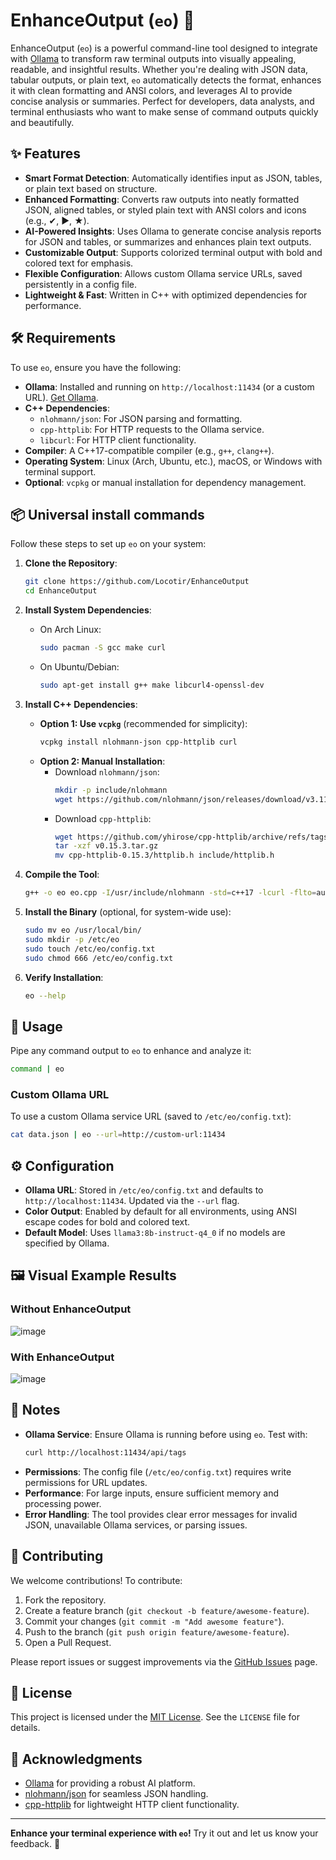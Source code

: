 # EnhanceOutput (`eo`) 🌟

EnhanceOutput (`eo`) is a powerful command-line tool designed to integrate with [Ollama](https://ollama.ai) to transform raw terminal outputs into visually appealing, readable, and insightful results. Whether you're dealing with JSON data, tabular outputs, or plain text, `eo` automatically detects the format, enhances it with clean formatting and ANSI colors, and leverages AI to provide concise analysis or summaries. Perfect for developers, data analysts, and terminal enthusiasts who want to make sense of command outputs quickly and beautifully.

## ✨ Features

- **Smart Format Detection**: Automatically identifies input as JSON, tables, or plain text based on structure.
- **Enhanced Formatting**: Converts raw outputs into neatly formatted JSON, aligned tables, or styled plain text with ANSI colors and icons (e.g., ✔, ►, ★).
- **AI-Powered Insights**: Uses Ollama to generate concise analysis reports for JSON and tables, or summarizes and enhances plain text outputs.
- **Customizable Output**: Supports colorized terminal output with bold and colored text for emphasis.
- **Flexible Configuration**: Allows custom Ollama service URLs, saved persistently in a config file.
- **Lightweight & Fast**: Written in C++ with optimized dependencies for performance.

## 🛠 Requirements

To use `eo`, ensure you have the following:

- **Ollama**: Installed and running on `http://localhost:11434` (or a custom URL). [Get Ollama](https://ollama.ai).
- **C++ Dependencies**:
  - `nlohmann/json`: For JSON parsing and formatting.
  - `cpp-httplib`: For HTTP requests to the Ollama service.
  - `libcurl`: For HTTP client functionality.
- **Compiler**: A C++17-compatible compiler (e.g., `g++`, `clang++`).
- **Operating System**: Linux (Arch, Ubuntu, etc.), macOS, or Windows with terminal support.
- **Optional**: `vcpkg` or manual installation for dependency management.

## 📦 Universal install commands

Follow these steps to set up `eo` on your system:

1. **Clone the Repository**:
   ```bash
   git clone https://github.com/Locotir/EnhanceOutput
   cd EnhanceOutput
   ```

2. **Install System Dependencies**:
   - On Arch Linux:
     ```bash
     sudo pacman -S gcc make curl
     ```
   - On Ubuntu/Debian:
     ```bash
     sudo apt-get install g++ make libcurl4-openssl-dev
     ```

3. **Install C++ Dependencies**:
   - **Option 1: Use `vcpkg`** (recommended for simplicity):
     ```bash
     vcpkg install nlohmann-json cpp-httplib curl
     ```
   - **Option 2: Manual Installation**:
     - Download `nlohmann/json`:
       ```bash
       mkdir -p include/nlohmann
       wget https://github.com/nlohmann/json/releases/download/v3.11.3/json.hpp -O include/nlohmann/json.hpp
       ```
     - Download `cpp-httplib`:
       ```bash
       wget https://github.com/yhirose/cpp-httplib/archive/refs/tags/v0.15.3.tar.gz
       tar -xzf v0.15.3.tar.gz
       mv cpp-httplib-0.15.3/httplib.h include/httplib.h
       ```

4. **Compile the Tool**:
   ```bash
   g++ -o eo eo.cpp -I/usr/include/nlohmann -std=c++17 -lcurl -flto=auto
   ```

5. **Install the Binary** (optional, for system-wide use):
   ```bash
   sudo mv eo /usr/local/bin/
   sudo mkdir -p /etc/eo
   sudo touch /etc/eo/config.txt
   sudo chmod 666 /etc/eo/config.txt
   ```

6. **Verify Installation**:
   ```bash
   eo --help
   ```

## 🚀 Usage

Pipe any command output to `eo` to enhance and analyze it:

```bash
command | eo
```

### Custom Ollama URL
To use a custom Ollama service URL (saved to `/etc/eo/config.txt`):
```bash
cat data.json | eo --url=http://custom-url:11434
```

## ⚙️ Configuration

- **Ollama URL**: Stored in `/etc/eo/config.txt` and defaults to `http://localhost:11434`. Updated via the `--url` flag.
- **Color Output**: Enabled by default for all environments, using ANSI escape codes for bold and colored text.
- **Default Model**: Uses `llama3:8b-instruct-q4_0` if no models are specified by Ollama.

## 🖼️ Visual Example Results

### Without EnhanceOutput
![image](https://github.com/user-attachments/assets/6df6d04e-686b-4df4-a42a-05f064d287c5)

### With EnhanceOutput
![image](https://github.com/user-attachments/assets/fc8fda66-c704-4d8e-8988-57219080a893)


## 📝 Notes

- **Ollama Service**: Ensure Ollama is running before using `eo`. Test with:
  ```bash
  curl http://localhost:11434/api/tags
  ```
- **Permissions**: The config file (`/etc/eo/config.txt`) requires write permissions for URL updates.
- **Performance**: For large inputs, ensure sufficient memory and processing power.
- **Error Handling**: The tool provides clear error messages for invalid JSON, unavailable Ollama services, or parsing issues.

## 🤝 Contributing

We welcome contributions! To contribute:

1. Fork the repository.
2. Create a feature branch (`git checkout -b feature/awesome-feature`).
3. Commit your changes (`git commit -m "Add awesome feature"`).
4. Push to the branch (`git push origin feature/awesome-feature`).
5. Open a Pull Request.

Please report issues or suggest improvements via the [GitHub Issues](https://github.com/Locotir/EnhanceOutput/issues) page.

## 📜 License

This project is licensed under the [MIT License](LICENSE). See the `LICENSE` file for details.

## 🙏 Acknowledgments

- [Ollama](https://ollama.ai) for providing a robust AI platform.
- [nlohmann/json](https://github.com/nlohmann/json) for seamless JSON handling.
- [cpp-httplib](https://github.com/yhirose/cpp-httplib) for lightweight HTTP client functionality.

---

**Enhance your terminal experience with `eo`!** Try it out and let us know your feedback. 🚀
